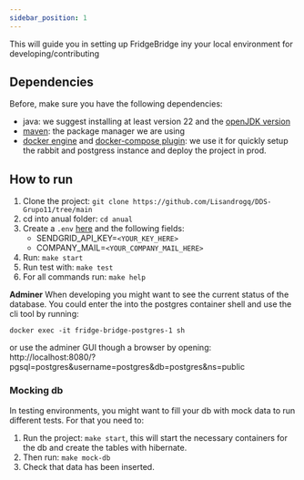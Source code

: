 ```yaml
---
sidebar_position: 1
---
```


This will guide you in setting up FridgeBridge iny your local environment for developing/contributing

## Dependencies

Before, make sure you have the following dependencies:

- java: we suggest installing at least version 22 and the [openJDK version](https://openjdk.org/projects/jdk/22/)
- [maven](https://maven.apache.org/): the package manager we are using
- [docker engine](https://docs.docker.com/engine/install/) and [docker-compose plugin](https://docs.docker.com/compose/install/): we use it for quickly setup the rabbit and postgress instance and deploy the project in prod.

## How to run

1. Clone the project: `git clone https://github.com/Lisandrogq/DDS-Grupo11/tree/main`
2. cd into anual folder: `cd anual`
3. Create a `.env` [here](https://github.com/Lisandrogq/DDS-Grupo11/tree/main/anual/src/main/resources) and the following fields:
   - SENDGRID_API_KEY=`<YOUR_KEY_HERE>`
   - COMPANY_MAIL=`<YOUR_COMPANY_MAIL_HERE>`
4. Run: `make start`
5. Run test with: `make test`
6. For all commands run: `make help`

**Adminer**
When developing you might want to see the current status of the database. You could enter the into the postgres container shell and use the cli tool by running:

```shell
docker exec -it fridge-bridge-postgres-1 sh
```

or use the adminer GUI though a browser by opening: http://localhost:8080/?pgsql=postgres&username=postgres&db=postgres&ns=public

### Mocking db

In testing environments, you might want to fill your db with mock data to run different tests. For that you need to:

1. Run the project: `make start`, this will start the necessary containers for the db and create the tables with hibernate.
2. Then run: `make mock-db`
3. Check that data has been inserted.
